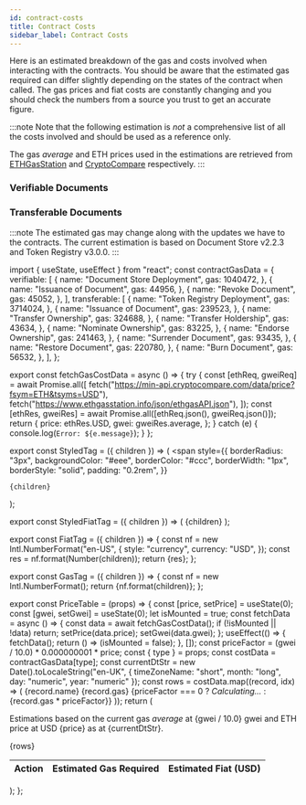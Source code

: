 ```yaml
---
id: contract-costs
title: Contract Costs
sidebar_label: Contract Costs
---
```


Here is an estimated breakdown of the gas and costs involved when interacting with the contracts.
You should be aware that the estimated gas required can differ slightly depending on the states of the contract when called. The gas prices and fiat costs are constantly changing and you should check the numbers from a source you trust to get an accurate figure.

:::note
Note that the following estimation is _not_ a comprehensive list of all the costs involved and should be used as a reference only.

The gas _average_ and ETH prices used in the estimations are retrieved from [ETHGasStation](https://ethgasstation.info/) and [CryptoCompare](https://www.cryptocompare.com/) respectively.
:::

### Verifiable Documents

<PriceTable type="verifiable" />

### Transferable Documents

<PriceTable type="transferable" />

:::note
The estimated gas may change along with the updates we have to the contracts. The current estimation is based on Document Store v2.2.3 and Token Registry v3.0.0.
:::

import { useState, useEffect } from "react";
const contractGasData = {
  verifiable: [
    {
      name: "Document Store Deployment",
      gas: 1040472,
    },
    {
      name: "Issuance of Document",
      gas: 44956,
    },
    {
      name: "Revoke Document",
      gas: 45052,
    },
  ],
  transferable: [
    {
      name: "Token Registry Deployment",
      gas: 3714024,
    },
    {
      name: "Issuance of Document",
      gas: 239523,
    },
    {
      name: "Transfer Ownership",
      gas: 324688,
    },
    {
      name: "Transfer Holdership",
      gas: 43634,
    },
    {
      name: "Nominate Ownership",
      gas: 83225,
    },
    {
      name: "Endorse Ownership",
      gas: 241463,
    },
    {
      name: "Surrender Document",
      gas: 93435,
    },
    {
      name: "Restore Document",
      gas: 220780,
    },
    {
      name: "Burn Document",
      gas: 56532,
    },
  ],
};

export const fetchGasCostData = async () => {
  try {
    const [ethReq, gweiReq] = await Promise.all([
      fetch("https://min-api.cryptocompare.com/data/price?fsym=ETH&tsyms=USD"),
      fetch("https://www.ethgasstation.info/json/ethgasAPI.json"),
    ]);
    const [ethRes, gweiRes] = await Promise.all([ethReq.json(), gweiReq.json()]);
    return {
      price: ethRes.USD,
      gwei: gweiRes.average,
    };
  } catch (e) {
    console.log(`Error: ${e.message}`);
  }
};

export const StyledTag = ({ children }) => (
  <span
    style={{
      borderRadius: "3px",
      backgroundColor: "#eee",
      borderColor: "#ccc",
      borderWidth: "1px",
      borderStyle: "solid",
      padding: "0.2rem",
    }}
  >
    {children}
  </span>
);

export const StyledFiatTag = ({ children }) => (
  <StyledTag>
    <FiatTag>{children}</FiatTag>
  </StyledTag>
);

export const FiatTag = ({ children }) => {
  const nf = new Intl.NumberFormat("en-US", {
    style: "currency",
    currency: "USD",
  });
  const res = nf.format(Number(children));
  return <span>{res}</span>;
};

export const GasTag = ({ children }) => {
  const nf = new Intl.NumberFormat();
  return <span>{nf.format(children)}</span>;
};

export const PriceTable = (props) => {
  const [price, setPrice] = useState(0);
  const [gwei, setGwei] = useState(0);
  let isMounted = true;
  const fetchData = async () => {
    const data = await fetchGasCostData();
    if (!isMounted || !data) return;
    setPrice(data.price);
    setGwei(data.gwei);
  };
  useEffect(() => {
    fetchData();
    return () => (isMounted = false);
  }, []);
  const priceFactor = (gwei / 10.0) * 0.000000001 * price;
  const { type } = props;
  const costData = contractGasData[type];
  const currentDtStr = new Date().toLocaleString("en-UK", { timeZoneName: "short", month: "long", day: "numeric", year: "numeric" });
  const rows = costData.map((record, idx) => (
    <tr key={idx}>
      <td>{record.name}</td>
      <td>
        <GasTag>{record.gas}</GasTag>
      </td>
      <td>{priceFactor === 0 ? <em>Calculating...</em> : <FiatTag>{record.gas * priceFactor}</FiatTag>}</td>
    </tr>
  ));
  return (
    <div>
      <p>
        Estimations based on the current gas <em>average</em> at <StyledTag>{gwei / 10.0} gwei</StyledTag> and ETH price
        at USD <StyledFiatTag>{price}</StyledFiatTag> as at {currentDtStr}.
      </p>
      <table>
        <thead>
          <tr>
            <th>Action</th>
            <th>Estimated Gas Required</th>
            <th>Estimated Fiat (USD)</th>
          </tr>
        </thead>
        <tbody>{rows}</tbody>
      </table>
    </div>
  );
};
